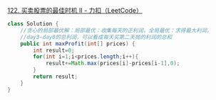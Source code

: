 
[122. 买卖股票的最佳时机 II - 力扣（LeetCode）](https://leetcode.cn/problems/best-time-to-buy-and-sell-stock-ii/description/)
```java
class Solution {
    //贪心的局部最优解：局部最优：收集每天的正利润，全局最优：求得最大利润。
    //day3-day0的总利润，可以看成每天买第二天抛的利润的总和
    public int maxProfit(int[] prices) {
        int result=0;
        for(int i=1;i<prices.length;i++){
            result+=Math.max(prices[i]-prices[i-1],0);
        }
        return result;
    }
}
```